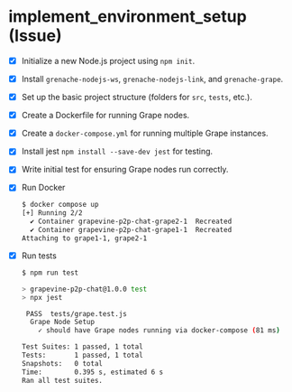# implement_environment_setup (Issue)

- [x] Initialize a new Node.js project using `npm init`.
- [x] Install `grenache-nodejs-ws`, `grenache-nodejs-link`, and `grenache-grape`.
- [x] Set up the basic project structure (folders for `src`, `tests`, etc.).
- [x] Create a Dockerfile for running Grape nodes.
- [x] Create a `docker-compose.yml` for running multiple Grape instances.
- [x] Install jest `npm install --save-dev jest` for testing.
- [x] Write initial test for ensuring Grape nodes run correctly.
- [x] Run Docker
  ```bash
  $ docker compose up
  [+] Running 2/2
    ✔ Container grapevine-p2p-chat-grape2-1  Recreated                              0.3s
    ✔ Container grapevine-p2p-chat-grape1-1  Recreated                              0.3s
  Attaching to grape1-1, grape2-1
  ```
- [x] Run tests

  ```bash
  $ npm run test

  > grapevine-p2p-chat@1.0.0 test
  > npx jest

   PASS  tests/grape.test.js
    Grape Node Setup
      ✓ should have Grape nodes running via docker-compose (81 ms)

  Test Suites: 1 passed, 1 total
  Tests:       1 passed, 1 total
  Snapshots:   0 total
  Time:        0.395 s, estimated 6 s
  Ran all test suites.
  ```
